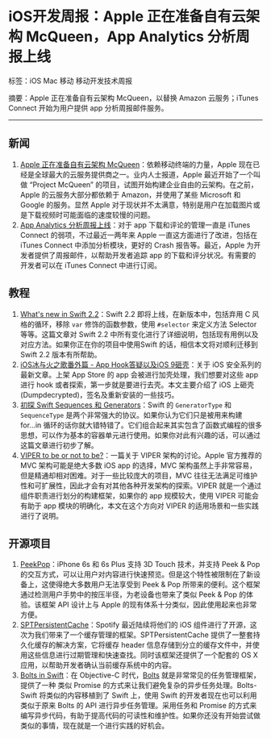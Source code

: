 # iOS开发周报：Apple 正在准备自有云架构 McQueen，App Analytics 分析周报上线

标签：iOS Mac 移动 移动开发技术周报

摘要：Apple 正在准备自有云架构 McQueen，以替换 Amazon 云服务；iTunes Connect 开始为用户提供 app 分析周报邮件服务。

---

## 新闻

1. [Apple 正在准备自有云架构 McQueen](https://developer.apple.com/news/?id=03092016a)：依赖移动终端的力量，Apple 现在已经是全球最大的云服务提供商之一。业内人士报道，Apple 最近开始了一个叫做 “Project McQueen” 的项目，试图开始构建企业自由的云架构。在之前，Apple 的云服务大部分都依赖于 Amazon，并使用了某些 Microsoft 和 Google 的服务。显然 Apple 对于现状并不太满意，特别是用户在加载图片或是下载视频时可能面临的速度较慢的问题。
2. [App Analytics 分析周报上线](https://developer.apple.com/news/?id=03092016a)：对于 app 下载和评论的管理一直是 iTunes Connect 的弱项，不过最近一两年来 Apple 一直这方面进行了改进，包括在 iTunes Connect 中添加分析模块，更好的 Crash 报告等。最近，Apple 为开发者提供了周报邮件，以帮助开发者追踪 app 的下载和评分状况。有需要的开发者可以在 iTunes Connect 中进行订阅。

## 教程

1. [What's new in Swift 2.2](https://www.hackingwithswift.com/swift2-2)：Swift 2.2 即将上线，在新版本中，包括弃用 C 风格的循环，移除 `var` 修饰的函数参数，使用 `#selector` 来定义方法 Selector 等等。这篇文章对 Swift 2.2 中所有变化进行了详细说明，包括现有用例以及对应方法。如果你正在你的项目中使用Swift 的话，相信本文将对顺利迁移到 Swift 2.2 版本有所帮助。
2. [iOS冰与火之歌番外篇 - App Hook答疑以及iOS 9砸壳](http://drops.wooyun.org/papers/13824)：关于 iOS 安全系列的最新文章。上架 App Store 的 app 会被进行加壳处理，我们想要对这些 app 进行 hook 或者探索，第一步就是要进行去壳。本文主要介绍了 iOS 上砸壳 (Dumpdecrypted)，签名及重新安装的一些技巧。
3. [初探 Swift Sequences 和 Generators](http://swift.gg/2016/03/10/experimenting-with-swift-2-sequencetype-generatortype/)：Swift 的 `GeneratorType` 和 `SequenceType` 是两个非常强大的协议。如果你认为它们只是被用来构建 for...in 循环的话你就大错特错了。它们组合起来其实包含了函数式编程的很多思想，可以作为基本的容器单元进行使用。如果你对此有兴趣的话，可以通过这篇文章进行初步了解。
4. [VIPER to be or not to be?](https://swifting.io/blog/2016/03/07/8-viper-to-be-or-not-to-be/)：一篇关于 VIPER 架构的讨论。Apple 官方推荐的 MVC 架构可能是绝大多数 iOS app 的选择，MVC 架构虽然上手非常容易，但是精通却相对困难。对于一些比较庞大的项目，MVC 往往无法满足可维护性和可扩展性，因此才会有对其他各种开发架构的探索。VIPER 就是一个通过组件职责进行划分的构建框架，如果你的 app 规模较大，使用 VIPER 可能会有助于 app 模块的明确化，本文在这个方向对 VIPER 的适用场景和一些实践进行了说明。

## 开源项目

1. [PeekPop](https://github.com/marmelroy/peekpop)：iPhone 6s 和 6s Plus 支持 3D Touch 技术，并支持 Peek & Pop 的交互方式，可以让用户对内容进行快速预览。但是这个特性被限制在了新设备上，这使得绝大多数用户无法享受到 Peek & Pop 所带来的便利。这个框架通过检测用户手势中的按压半径，为老设备也带来了类似 Peek & Pop 的体验。该框架 API 设计上与 Apple 的现有体系十分类似，因此使用起来也非常方便。
2. [SPTPersistentCache](https://github.com/spotify/SPTPersistentCache)：Spotify 最近陆续将他们的 iOS 组件进行了开源，这次为我们带来了一个缓存管理的框架。SPTPersistentCache 提供了一整套持久化缓存的解决方案，它将缓存 header 信息存储到分立的缓存文件中，并使用这些信息进行过期管理和快速查找。同时该框架还提供了一个配套的 OS X 应用，以帮助开发者确认当前缓存系统中的内容。
3. [Bolts in Swift](https://github.com/BoltsFramework/Bolts-Swift)：在 Objective-C 时代，[Bolts](https://github.com/BoltsFramework/Bolts-ObjC) 就是非常常见的任务管理框架，提供了一种 类似 Promise 的方式来让我们避免复杂的异步任务处理。Bolts-Swift 将类似的内容移植到了 Swift 上，使用 Swift 的开发者现在也可以利用类似于原来 Bolts 的 API 进行异步任务管理。采用任务和 Promise 的方式来编写异步代码，有助于提高代码的可读性和维护性。如果你还没有开始尝试做类似的事情，现在就是一个进行实践的好机会。

